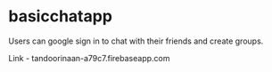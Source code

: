 # basicchatapp
Users can google sign in to chat with their friends and create groups.

Link - tandoorinaan-a79c7.firebaseapp.com
